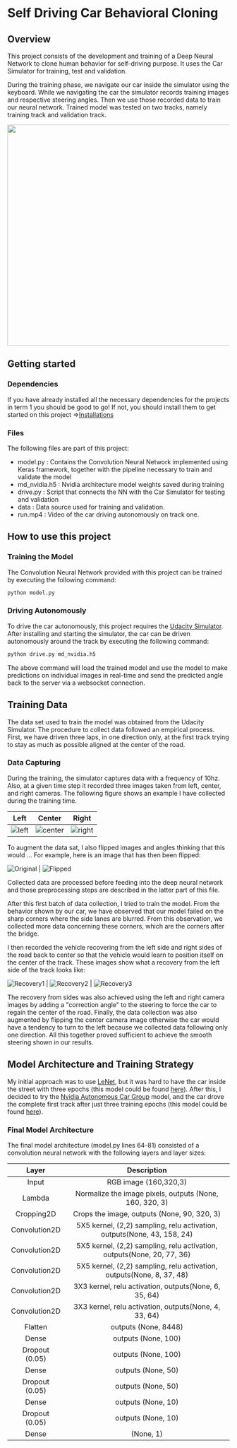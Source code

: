 # Self Driving Car Behavioral Cloning

## Overview
This project consists of the development and training of a Deep Neural Network to clone human behavior for self-driving purpose. It uses the Car Simulator for training, test and validation. 

During the training phase, we navigate our car inside the simulator using the keyboard. While we navigating the car the simulator records training images and respective steering angles. Then we use those recorded data to train our neural network. Trained model was tested on two tracks, namely training track and validation track. 

<img src="images/simulator.png" width="750" height="500"/>

## Getting started

### Dependencies

If you have already installed all the necessary dependencies for the projects in term 1 you should be good to go! If not, you should install them to get started on this project =>[Installations](https://github.com/udacity/CarND-Term1-Starter-Kit)

### Files

The following files are part of this project:

* model.py :   Contains the Convolution Neural Network implemented using Keras framework, together with the pipeline necessary to train and validate the model
* md_nvidia.h5 :   Nvidia architecture model weights saved during training
* drive.py : Script that connects the NN with the Car Simulator for testing and validation
* data :     Data source used for training and validation.
* run.mp4 :   Video of the car driving autonomously on track one.


## How to use this project

### Training the Model

The Convolution Neural Network provided with this project can be trained by executing the following command:

```sh
python model.py
```

### Driving Autonomously
To drive the car autonomously, this project requires the [Udacity Simulator](https://github.com/udacity/self-driving-car-sim). After installing and starting the simulator, the car can be driven autonomously around the track by executing the following command:
```sh
python drive.py md_nvidia.h5
```

The above command will load the trained model and use the model to make predictions on individual images in real-time and send the predicted angle back to the server via a websocket connection.


## Training Data 

The data set used to train the model was obtained from the Udacity Simulator. The procedure to collect data followed an empirical process. First, we have driven three laps, in one direction only, at the first track  trying to stay as much as possible aligned at the center of the road. 

### Data Capturing

During the training, the simulator captures data with a frequency of 10hz. Also, at a given time step it recorded three images taken from left, center, and right cameras. The following figure shows an example I have collected during the training time.

Left| Center | Right
----|--------|-------
![left](./images/left.jpg) | ![center](./images/center.jpg) | ![right](./images/right.jpg)

To augment the data sat, I also flipped images and angles thinking that this would ... For example, here is an image that has then been flipped:

![Original](./images/original.jpg) | ![Flipped](./images/flipped.png)

Collected data are processed before feeding into the deep neural network and those preprocessing steps are described in the latter part of this file. 

After this first batch of data collection, I tried to train the model. From the behavior shown by our car, we have observed that our model failed on the sharp corners where the side lanes are blurred. From this observation, we collected more data concerning these corners, which are the corners after the bridge. 

I then recorded the vehicle recovering from the left side and right sides of the road back to center so that the vehicle would learn to position itself on the center of the track. These images show what a recovery from the left side of the track looks like:

![Recovery1](./images/recovery1.jpg) | ![Recovery2](./images/recovery2.jpg) | ![Recovery3](./images/recovery3.jpg)

The recovery from sides was also achieved using the left and right camera images by adding a "correction angle" to the steering to force the car to regain the center of the road. Finally, the data collection was also augmented by flipping the center camera image otherwise the car would have a tendency to turn to the left because we collected data following only one direction. All this together proved sufficient to achieve the smooth steering shown in our results.

## Model Architecture and Training Strategy

My initial approach was to use [LeNet](http://yann.lecun.com/exdb/lenet/), but it was hard to have the car inside the street with three epochs (this model could be found [here](model.py#L81-L94)). After this, I decided to try the [Nvidia Autonomous Car Group](https://devblogs.nvidia.com/parallelforall/deep-learning-self-driving-cars/) model, and the car drove the complete first track after just three training epochs (this model could be found [here](model.py#L113-L130)).


### Final Model Architecture

The final model architecture (model.py lines 64-81) consisted of a convolution neural network with the following layers and layer sizes:

| Layer         		|     Description	        					                | 
|:---------------------:|:---------------------------------------------:                | 
|Input                  | RGB image (160,320,3)                                         |
|Lambda |                          Normalize the image pixels, outputs (None, 160, 320, 3)|                                
|Cropping2D |                                  Crops the image, outputs (None, 90, 320, 3)|                                
|Convolution2D | 5X5 kernel, (2,2) sampling, relu activation, outputs(None, 43, 158, 24)    |
|Convolution2D | 5X5 kernel, (2,2) sampling, relu activation, outputs(None, 20, 77, 36)    |
|Convolution2D | 5X5 kernel, (2,2) sampling, relu activation, outputs(None, 8, 37, 48)    |
|Convolution2D | 3X3 kernel, relu activation, outputs(None, 6, 35, 64)    |
|Convolution2D | 3X3 kernel, relu activation, outputs(None, 4, 33, 64)    |
|Flatten                                                         |outputs (None, 8448)              |
|Dense                                                           |outputs (None, 100)                |
|Dropout (0.05)                                                  |outputs (None, 100)                |              
|Dense                                                           |outputs (None, 50)          |
|Dropout (0.05)                                                 |outputs (None, 50)                |
|Dense                                                          | outputs (None, 10)          |
|Dropout (0.05)                                                 |outputs (None, 10)                |
|Dense                                                          | (None, 1)            |    



